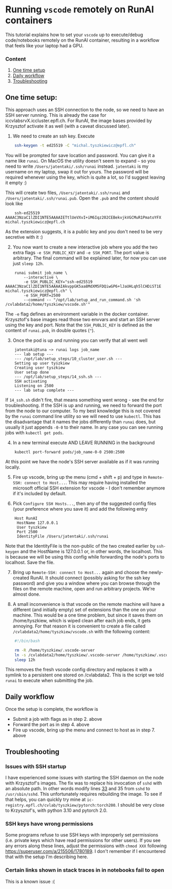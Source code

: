 # Running `vscode` remotely on RunAI containers

This tutorial explains how to set your `vscode` up to execute/debug code/notebooks remotely on the RunAI container, resulting in a workflow that feels like your laptop had a GPU.

### Content
1. [One time setup](#one-time-setup)
2. [Daily workflow](#daily-workflow)
3. [Troubleshooting](#troubleshooting)

## One time setup:
This approach uses an SSH connection to the node, so we need to have an SSH server running. This is already the case for iccvlabsrvX.iccluster.epfl.ch. For RunAI, the image bases provided by Krzysztof activate it as well (with a caveat discussed later).

1. We need to create an ssh key. Execute
```bash
    ssh-keygen -t ed25519 -C "michal.tyszkiewicz@epfl.ch"
```
You will be prompted for save location and password. You can give it a name like `runai`. On MacOS the utility doesn't seem to expand `~` so you need to write `/Users/jatentaki/.ssh/runai` instead. `jatentaki` is my username on my laptop, swap it out for yours. The password will be required whenever using the key, which is quite a lot, so I'd suggest leaving it empty :)

This will create two files, `/Users/jatentaki/.ssh/runai` and `/Users/jatentaki/.ssh/runai.pub`. Open the `.pub` and the content should look like
```
    ssh-ed25519 AAAAC3NzaC1lZDI1NTE5AAAAIETtlUeVXvI+iM6Iqz202CEBekvjkVGCMuR1PmatoYFX michal.tyszkiewicz@epfl.ch
```
As the extension suggests, it is a public key and you don't need to be very secretive with it :)

2. You now want to create a new interactive job where you add the two extra flags `-e SSH_PUBLIC_KEY` and `-e SSH_PORT`. The port value is arbitrary. The final command will be explained later, for now you can use just `sleep 12h`.
```
    runai submit job_name \
        --interactive \
        -e SSH_PUBLIC_KEY="ssh-ed25519 AAAAC3NzaC1lZDI1NTE5AAAAIAkvppGK5aa8MdXM5FDQiwGP6+lJaUHLqh5lCHDiST1E michal.tyszkiewicz@epfl.ch" \
        -e SSH_PORT=2500
        --command -- "/opt/lab/setup_and_run_command.sh 'sh /cvlabdata2/home/tyszkiew/vscode.sh'"
```
The `-e` flag defines an environment variable in the docker container. Krzysztof's base images read those two envvars and start an SSH server using the key and port. Note that the `SSH_PUBLIC_KEY` is defined as the content of `runai.pub`, in double quotes (`"`).

3. Once the pod is up and running you can verify that all went well
```
    jatentaki@tuna ~> runai logs job_name
    --- lab setup ---
    --- /opt/lab/setup_steps/10_cluster_user.sh ---
    Setting up user tyszkiew
    Creating user tyszkiew
    User setup done
    --- /opt/lab/setup_steps/14_ssh.sh ---
    SSH activating
    Listening on 2500
    --- lab setup complete ---
```
If `14_ssh.sh` didn't fire, that means something went wrong - see the end for troubleshooting. If the SSH is up and running, we need to forward the port from the node to our computer. To my best knowledge this is not covered by the `runai` command line utility so we will need to use `kubectl`. This has the disadvantage that it names the jobs differently than `runai` does, but usually it just appends `-0-0` to their name. In any case you can see running jobs with `kubectl get pods`.

4. In a new terminal execute AND LEAVE RUNNING in the background
```
    kubectl port-forward pods/job_name-0-0 2500:2500
```
At this point we have the node's SSH server available as if it was running locally.

5. Fire up vscode, bring up the menu (cmd + shift + p) and type in `Remote-SSH: connect to Host...`. This may require having installed the microsoft official SSH extension for vscode - I don't remember anymore if it's included by default.

6. Pick `Configure SSH Hosts...`, then any of the suggested config files (your preference where you save it) and add the following entry
```
    Host RunAI
     HostName 127.0.0.1
     User tyszkiew
     Port 2500
     IdentityFile /Users/jatentaki/.ssh/runai
```
Note that the IdentityFile is the non-public of the two created earlier by `ssh-keygen` and the HostName is 127.0.0.1 or, in other words, the localhost. This is because we will be using this config while forwarding the node's ports to localhost. Save the file.

7. Bring up `Remote-SSH: connect to Host...` again and choose the newly-created RunAI. It should connect (possibly asking for the ssh key password) and give you a window where you can browse through the files on the remote machine, open and run arbitrary projects. We're almost done.

8. A small inconvenience is that vscode on the remote machine will have a different (and initially empty) set of extensions than the one on your machine. This would be a one time problem, but since it saves them on /home/tyszkiew, which is wiped clean after each job ends, it gets annoying. For that reason it is convenient to create a file called `/cvlabdata2/home/tyszkiew/vscode.sh` with the following content:
```bash
    #!/bin/bash

    rm -R /home/tyszkiew/.vscode-server
    ln -s /cvlabdata2/home/tyszkiew/.vscode-server /home/tyszkiew/.vscode-server
    sleep 12h
```
This removes the fresh vscode config directory and replaces it with a symlink to a persistent one stored on /cvlabdata2. This is the script we told `runai` to execute when submitting the job.
 
## Daily workflow
Once the setup is complete, the workflow is
* Submit a job with flags as in step 2. above
* Forward the port as in step 4. above
* Fire up vscode, bring up the menu and connect to host as in step 7. above

## Troubleshooting
### Issues with SSH startup
I have experienced some issues with starting the SSH daemon on the node with Krzysztof's images. The fix was to replace his invocation of `sshd` with an absolute path. In other words modify lines [33](https://gitlab.com/Adynathos/cvlab-kubernetes-guide/-/blob/e77e1accbef9f966a892d9f91cc619e435ef6635/images/lab-base/setup_steps/14_ssh.sh#L33) and 35 from `sshd` to `/usr/sbin/sshd`. This unfortunately requires rebuilding the image. To see if that helps, you can quickly try mine at `ic-registry.epfl.ch/cvlab/tyszkiew/pytorch:torch200`. I should be very close to Krzysztof's, with python 3.10 and pytorch 2.0.

### SSH keys have wrong permissions
Some programs refuse to use SSH keys with improperly set permissions (i.e. private keys which have read permissions for other users). If you see any errors along these lines, adjust the permissions with `chmod XXX` following https://superuser.com/a/215506/1780189. I don't remember if I encountered that with the setup I'm describing here.

### Certain links shown in stack traces in in notebooks fail to open
This is a known issue :(